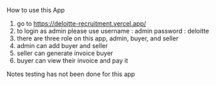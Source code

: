 How to use this App

1. go to https://deloitte-recruitment.vercel.app/
2. to login as admin please use 
    username : admin
    password : deloitte
3. there are three role on this app, admin, buyer, and seller
4. admin can add buyer and seller
5. seller can generate invoice buyer
6. buyer can view their invoice and pay it

Notes
testing has not been done for this app